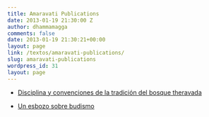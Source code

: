 ```yaml
---
title: Amaravati Publications
date: 2013-01-19 21:30:00 Z
author: dhammamagga
comments: false
date: 2013-01-19 21:30:21+00:00
layout: page
link: /textos/amaravati-publications/
slug: amaravati-publications
wordpress_id: 31
layout: page
---
```


  * [Disciplina y convenciones de la tradición del bosque theravada](/textos/amaravati-publications/disciplina-y-convenciones-de-la-tradicion-del-bosque-theravada/)

  * [Un esbozo sobre budismo](/textos/amaravati-publications/un-esbozo-sobre-budismo/)


